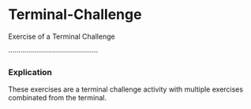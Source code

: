 # Terminal-Challenge
Exercise of a Terminal Challenge

·············································

### Explication

These exercises are a terminal challenge activity with multiple exercises combinated from the terminal.

